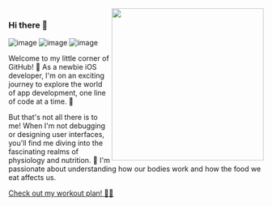 <img width="300" align="right"  src="https://github.com/machio-naruzo/machio-naruzo/assets/145677305/5f46542b-e46b-4c63-aeb6-85743f6054f2" /> 

### Hi there 👋

![image](https://github.com/machio-naruzo/machio-naruzo/assets/145677305/1fe63cef-a860-4315-9f32-668b1bb345d0)
![image](https://github.com/machio-naruzo/machio-naruzo/assets/145677305/17c51992-2f10-4ce4-8412-b75777ca79cf)
![image](https://github.com/machio-naruzo/machio-naruzo/assets/145677305/f8215b92-ac53-47a6-a9d7-878d6007c773)


Welcome to my little corner of GitHub! 🚀 As a newbie iOS developer, I'm on an exciting journey to explore the world of app development, one line of code at a time. 📱

But that's not all there is to me! When I'm not debugging or designing user interfaces, you'll find me diving into the fascinating realms of physiology and nutrition. 🧬 I'm passionate about understanding how our bodies work and how the food we eat affects us.

[Check out my workout plan! 🏋️‍♂️](https://github.com/machio-naruzo/workout-plan)
